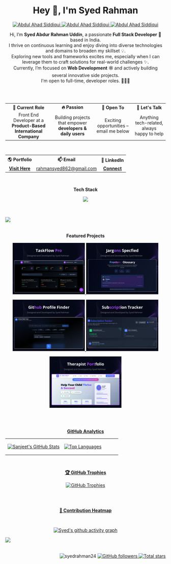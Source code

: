 <h1 align="center"> Hey 👋, I'm Syed Rahman </h1>

<p align="center">

  <a href="https://www.linkedin.com/in/abdulahadsiddiqui11/" target="_blank">
  <img border="0" alt="Abdul Ahad Siddiqui" src="https://img.icons8.com/doodle/40/000000/linkedin--v2.png"/>
  </a>

  <a href="mailto:abdulahadsiddiqui011@gmail.com" target="_blank">
  <img border="0" alt="Abdul Ahad Siddiqui" src="https://img.icons8.com/doodle/38/000000/gmail-new.png"/>
  </a>
  
  <a href="https://www.abdulahadsiddiqui.com/" target="_blank">
  <img border="0" alt="Abdul Ahad Siddiqui" src="https://img.icons8.com/doodle/40/null/internet--v1.png"/>
  </a>
  
</p>

<div align="center">
Hi, I’m <strong>Syed Abdur Rahman Uddin</strong>, a passionate <strong>Full Stack Developer</strong> 🚀 based in India.<br />
I thrive on continuous learning and enjoy diving into diverse technologies and domains to broaden my skillset 💡.<br />
Exploring new tools and frameworks excites me, especially when I can leverage them to craft solutions for real-world challenges ✨.<br />
Currently, I’m focused on <strong>Web Development</strong> 🕸️ and actively building several innovative side projects.<br />
I'm open to full-time, developer roles. 👨🏻‍💻
</div>

<br><br>

<div align="center">

<table>
  <tr>
    <th>💼 Current Role</th>
    <th>🔥 Passion</th>
    <th>🤝 Open To</th>
    <th>💬 Let's Talk</th>
  </tr>
  <tr>
    <td align="center">Front End Developer at a <b>Product-Based International Company</b></td>
    <td align="center">Building projects that empower <b>developers & daily users</b></td>
    <td align="center">Exciting opportunities – email me below</td>
    <td align="center">Anything tech-related, always happy to help</td>
  </tr>
</table>

<br>

<table>
  <tr>
    <th>🌎 Portfolio</th>
    <th>📫 Email</th>
    <th>🔗 LinkedIn</th>
  </tr>
  <tr>
    <td align="center"><a href="https://www.google.com/"><b>Visit Here</b></a></td>
    <td align="center"><a href="mailto:rahmansyed862@gmail.com">rahmansyed862@gmail.com</a></td>
    <td align="center"><a href="https://www.linkedin.com/in/syedabdurrahmanuddin/"><b>Connect</b></a></td>
  </tr>
</table>

</div>

<br>

<div align="center">

**Tech Stack**
<p align="center">
  <img src="https://skillicons.dev/icons?i=html,css,js,react,nodejs,express,mongodb,git,github,netlify,vercel,docker,webflow,python,java,,mysql,next,typescript,vscode,figma,tailwind,bootstrap,graphql,redux,aws,kubernetes,flutter,linux"/>
</p>

</div>

<br>

<img src="https://user-images.githubusercontent.com/73097560/115834477-dbab4500-a447-11eb-908a-139a6edaec5c.gif"><br><br>



<div align="center">

**Featured Projects**
<p align="center">
  <a href="LIVE_LINK"><img src="https://github.com/syedrahman24/syedrahman24/raw/main/src/assets/1.png" width="45%" alt="Resume Builder"/>
  <a href="LIVE_LINK"><img src="https://github.com/syedrahman24/syedrahman24/raw/main/src/assets/2.png" width="45%" alt="Resume Builder"/>
</p>

<p align="center">
  <a href="LIVE_LINK"><img src="https://github.com/syedrahman24/syedrahman24/raw/main/src/assets/3.png" width="45%" alt="Resume Builder"/>
  <a href="LIVE_LINK"><img src="https://github.com/syedrahman24/syedrahman24/raw/main/src/assets/4.png" width="45%" alt="Resume Builder"/>
</p>

<p align="center">
  <a href="LIVE_LINK"><img src="https://github.com/syedrahman24/syedrahman24/raw/main/src/assets/5.png" width="45%" alt="Resume Builder"/>
</p>

</div>

<br><br>

<div align="center">

**GitHub Analytics**

</div>

<div align="center">
<table>
<tr>
<td width="50%">

![Sanjeet's GitHub Stats](https://github-readme-stats.vercel.app/api?username=syedrahman24&show_icons=true&theme=tokyonight&hide_border=true&bg_color=0D1117&title_color=00D9FF&icon_color=00D9FF&text_color=FFFFFF)

</td>
<td width="50%">

![Top Languages](https://github-readme-stats.vercel.app/api/top-langs/?username=syedrahman24&layout=compact&theme=tokyonight&hide_border=true&bg_color=0D1117&title_color=00D9FF&text_color=FFFFFF)

</td>
</tr>
</table>

<br>

**🏆 GitHub Trophies**
<br><br>
![GitHub Trophies](https://github-profile-trophy.vercel.app/?username=syedrahman24&theme=tokyonight&no-frame=true&no-bg=true&margin-w=4&row=1)

</div>

<br><br>

<div align="center">

**📅 Contribution Heatmap**

<br>

[![Syed's github activity graph](https://github-readme-activity-graph.vercel.app/graph?username=syedrahman24&bg_color=0d1117&color=00f7ff&line=00f7ff&point=ffffff&area=true&hide_border=true)](https://github.com/ashutosh00710/github-readme-activity-graph)

</div>

<img src="https://user-images.githubusercontent.com/73097560/115834477-dbab4500-a447-11eb-908a-139a6edaec5c.gif"><br><br>


<p align="right">
  <!-- Komarev Profile Views -->
  <img src="https://komarev.com/ghpvc/?username=syedrahman24&label=Profile%20Views&color=0e75b6&style=for-the-badge" alt="syedrahman24" />
  <!-- Followers -->
  <a href="https://github.com/syedrahman24?tab=followers">
    <img src="https://img.shields.io/github/followers/syedrahman24?label=Followers&&style=for-the-badge&color=brightgreen" alt="GitHub followers" />
  </a>
  <!-- Stars -->
  <a href="https://github.com/syedrahman24">
    <img src="https://img.shields.io/github/stars/syedrahman24?label=Stars&&style=for-the-badge&color=yellow" alt="Total stars" />
  </a>
</p>



